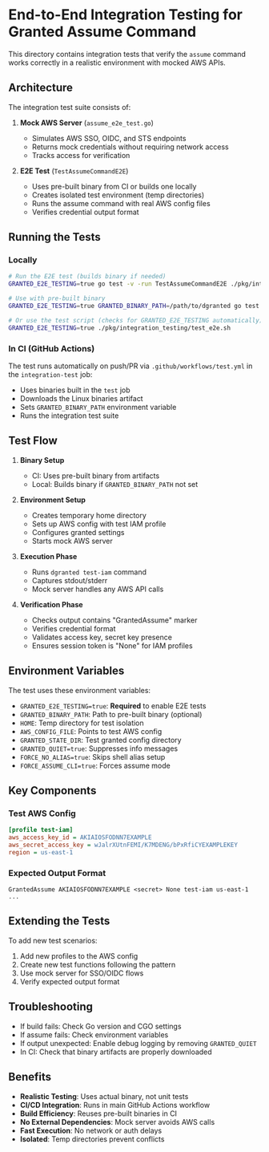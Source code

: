 # End-to-End Integration Testing for Granted Assume Command

This directory contains integration tests that verify the `assume` command works correctly in a realistic environment with mocked AWS APIs.

## Architecture

The integration test suite consists of:

1. **Mock AWS Server** (`assume_e2e_test.go`)
   - Simulates AWS SSO, OIDC, and STS endpoints
   - Returns mock credentials without requiring network access
   - Tracks access for verification

2. **E2E Test** (`TestAssumeCommandE2E`)
   - Uses pre-built binary from CI or builds one locally
   - Creates isolated test environment (temp directories)
   - Runs the assume command with real AWS config files
   - Verifies credential output format

## Running the Tests

### Locally

```bash
# Run the E2E test (builds binary if needed)
GRANTED_E2E_TESTING=true go test -v -run TestAssumeCommandE2E ./pkg/integration_testing/...

# Use with pre-built binary
GRANTED_E2E_TESTING=true GRANTED_BINARY_PATH=/path/to/dgranted go test -v -run TestAssumeCommandE2E ./pkg/integration_testing/...

# Or use the test script (checks for GRANTED_E2E_TESTING automatically)
GRANTED_E2E_TESTING=true ./pkg/integration_testing/test_e2e.sh
```

### In CI (GitHub Actions)

The test runs automatically on push/PR via `.github/workflows/test.yml` in the `integration-test` job:
- Uses binaries built in the `test` job
- Downloads the Linux binaries artifact
- Sets `GRANTED_BINARY_PATH` environment variable
- Runs the integration test suite

## Test Flow

1. **Binary Setup**
   - CI: Uses pre-built binary from artifacts
   - Local: Builds binary if `GRANTED_BINARY_PATH` not set

2. **Environment Setup**
   - Creates temporary home directory
   - Sets up AWS config with test IAM profile
   - Configures granted settings
   - Starts mock AWS server

3. **Execution Phase**
   - Runs `dgranted test-iam` command
   - Captures stdout/stderr
   - Mock server handles any AWS API calls

4. **Verification Phase**
   - Checks output contains "GrantedAssume" marker
   - Verifies credential format
   - Validates access key, secret key presence
   - Ensures session token is "None" for IAM profiles

## Environment Variables

The test uses these environment variables:

- `GRANTED_E2E_TESTING=true`: **Required** to enable E2E tests
- `GRANTED_BINARY_PATH`: Path to pre-built binary (optional)
- `HOME`: Temp directory for test isolation
- `AWS_CONFIG_FILE`: Points to test AWS config
- `GRANTED_STATE_DIR`: Test granted config directory
- `GRANTED_QUIET=true`: Suppresses info messages
- `FORCE_NO_ALIAS=true`: Skips shell alias setup
- `FORCE_ASSUME_CLI=true`: Forces assume mode

## Key Components

### Test AWS Config

```ini
[profile test-iam]
aws_access_key_id = AKIAIOSFODNN7EXAMPLE
aws_secret_access_key = wJalrXUtnFEMI/K7MDENG/bPxRfiCYEXAMPLEKEY
region = us-east-1
```

### Expected Output Format

```
GrantedAssume AKIAIOSFODNN7EXAMPLE <secret> None test-iam us-east-1 ...
```

## Extending the Tests

To add new test scenarios:

1. Add new profiles to the AWS config
2. Create new test functions following the pattern
3. Use mock server for SSO/OIDC flows
4. Verify expected output format

## Troubleshooting

- If build fails: Check Go version and CGO settings
- If assume fails: Check environment variables
- If output unexpected: Enable debug logging by removing `GRANTED_QUIET`
- In CI: Check that binary artifacts are properly downloaded

## Benefits

- **Realistic Testing**: Uses actual binary, not unit tests
- **CI/CD Integration**: Runs in main GitHub Actions workflow
- **Build Efficiency**: Reuses pre-built binaries in CI
- **No External Dependencies**: Mock server avoids AWS calls
- **Fast Execution**: No network or auth delays
- **Isolated**: Temp directories prevent conflicts
